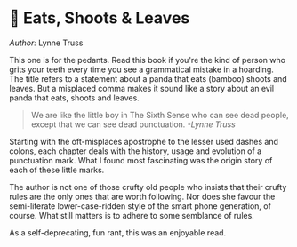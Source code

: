 # 📝 Eats, Shoots & Leaves

*Author:* Lynne Truss

This one is for the pedants. Read this book if you're the kind of person who
grits your teeth every time you see a grammatical mistake in a hoarding. The
title refers to a statement about a panda that eats (bamboo) shoots and leaves.
But a misplaced comma makes it sound like a story about an evil panda that
eats, shoots and leaves.

> We are like the little boy in The Sixth Sense who can see dead people, except
that we can see dead punctuation. *-Lynne Truss*

Starting with the oft-misplaces apostrophe to the lesser used dashes and
colons, each chapter deals with the history, usage and evolution of a
punctuation mark. What I found most fascinating was the origin story of each of
these little marks.

The author is not one of those crufty old people who insists that their crufty
rules are the only ones that are worth following. Nor does she favour the
semi-literate lower-case-ridden style of the smart phone generation, of course.
What still matters is to adhere to some semblance of rules.

As a self-deprecating, fun rant, this was an enjoyable read.

